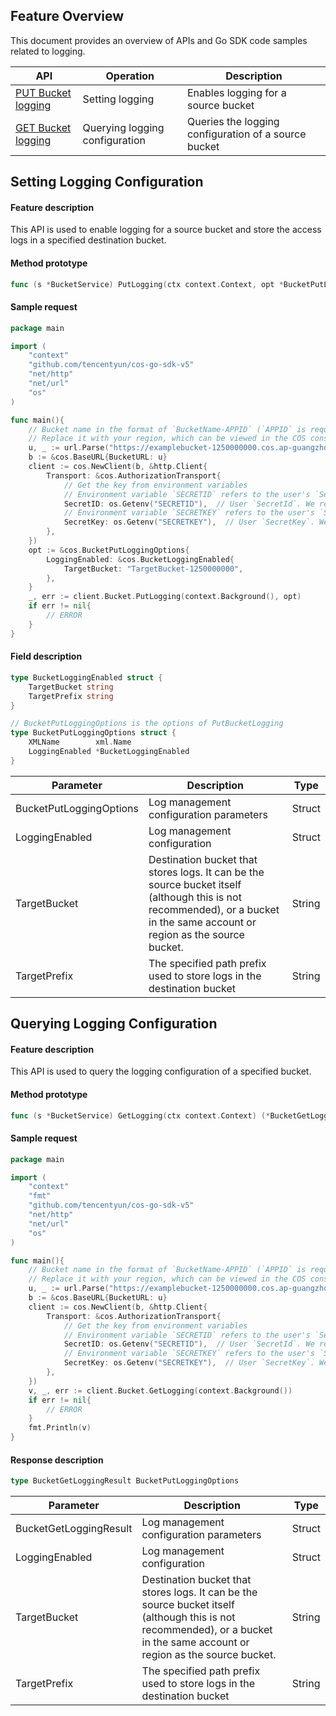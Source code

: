 

## Feature Overview

This document provides an overview of APIs and Go SDK code samples related to logging.

| API | Operation | Description |
| ------------------------------------------------------------ | ------------ | -------------------------- |
| [PUT Bucket logging](https://intl.cloud.tencent.com/document/product/436/17054) | Setting logging | Enables logging for a source bucket |
| [GET Bucket logging](https://intl.cloud.tencent.com/document/product/436/17053) | Querying logging configuration | Queries the logging configuration of a source bucket |

## Setting Logging Configuration

#### Feature description

This API is used to enable logging for a source bucket and store the access logs in a specified destination bucket.

#### Method prototype

```go
func (s *BucketService) PutLogging(ctx context.Context, opt *BucketPutLoggingOptions) (*Response, error)
```

#### Sample request

[//]: # (.cssg-snippet-put-bucket-logging)
```go
package main

import (
    "context"
    "github.com/tencentyun/cos-go-sdk-v5"
    "net/http"
    "net/url"
    "os"
)

func main(){
    // Bucket name in the format of `BucketName-APPID` (`APPID` is required), which can be viewed in the COS console at https://console.cloud.tencent.com/cos5/bucket.
    // Replace it with your region, which can be viewed in the COS console at https://console.cloud.tencent.com/. For more information about regions, visit https://intl.cloud.tencent.com/document/product/436/6224.
    u, _ := url.Parse("https://examplebucket-1250000000.cos.ap-guangzhou.myqcloud.com")
    b := &cos.BaseURL{BucketURL: u}
    client := cos.NewClient(b, &http.Client{
        Transport: &cos.AuthorizationTransport{
            // Get the key from environment variables
            // Environment variable `SECRETID` refers to the user's `SecretId`, which can be viewed in the CAM console at https://console.cloud.tencent.com/cam/capi.
            SecretID: os.Getenv("SECRETID"),  // User `SecretId`. We recommend you use a sub-account key and follow the principle of least privilege to reduce risks. For information about how to obtain a sub-account key, visit https://cloud.tencent.com/document/product/598/37140.
            // Environment variable `SECRETKEY` refers to the user's `SecretKey`, which can be viewed in the CAM console at https://console.cloud.tencent.com/cam/capi.
            SecretKey: os.Getenv("SECRETKEY"),  // User `SecretKey`. We recommend you use a sub-account key and follow the principle of least privilege to reduce risks. For information about how to obtain a sub-account key, visit  https://cloud.tencent.com/document/product/598/37140.
        },
    })
    opt := &cos.BucketPutLoggingOptions{
        LoggingEnabled: &cos.BucketLoggingEnabled{
            TargetBucket: "TargetBucket-1250000000",
        },
    }
    _, err := client.Bucket.PutLogging(context.Background(), opt)
    if err != nil{
        // ERROR
    }
}
```

#### Field description

```go
type BucketLoggingEnabled struct {
    TargetBucket string 
    TargetPrefix string 
}

// BucketPutLoggingOptions is the options of PutBucketLogging
type BucketPutLoggingOptions struct {
    XMLName        xml.Name             
    LoggingEnabled *BucketLoggingEnabled 
}
```

| Parameter | Description | Type |
| ----------------------- | ------------------------------------------------------------ | ------ |
| BucketPutLoggingOptions | Log management configuration parameters                                             | Struct |
| LoggingEnabled          | Log management configuration                                                 | Struct |
| TargetBucket             | Destination bucket that stores logs. It can be the source bucket itself (although this is not recommended), or a bucket in the same account or region as the source bucket.                                           | String      |
| TargetPrefix             | The specified path prefix used to store logs in the destination bucket                                           | String      |

## Querying Logging Configuration

#### Feature description

This API is used to query the logging configuration of a specified bucket.

#### Method prototype

```go
func (s *BucketService) GetLogging(ctx context.Context) (*BucketGetLoggingResult, *Response, error)
```

#### Sample request

[//]: # (.cssg-snippet-get-bucket-logging)
```go
package main

import (
    "context"
    "fmt"
    "github.com/tencentyun/cos-go-sdk-v5"
    "net/http"
    "net/url"
    "os"
)

func main(){
    // Bucket name in the format of `BucketName-APPID` (`APPID` is required), which can be viewed in the COS console at https://console.cloud.tencent.com/cos5/bucket.
    // Replace it with your region, which can be viewed in the COS console at https://console.cloud.tencent.com/. For more information about regions, visit https://intl.cloud.tencent.com/document/product/436/6224.
    u, _ := url.Parse("https://examplebucket-1250000000.cos.ap-guangzhou.myqcloud.com")
    b := &cos.BaseURL{BucketURL: u}
    client := cos.NewClient(b, &http.Client{
        Transport: &cos.AuthorizationTransport{
            // Get the key from environment variables
            // Environment variable `SECRETID` refers to the user's `SecretId`, which can be viewed in the CAM console at https://console.cloud.tencent.com/cam/capi.
            SecretID: os.Getenv("SECRETID"),  // User `SecretId`. We recommend you use a sub-account key and follow the principle of least privilege to reduce risks. For information about how to obtain a sub-account key, visit https://cloud.tencent.com/document/product/598/37140.
            // Environment variable `SECRETKEY` refers to the user's `SecretKey`, which can be viewed in the CAM console at https://console.cloud.tencent.com/cam/capi.
            SecretKey: os.Getenv("SECRETKEY"),  // User `SecretKey`. We recommend you use a sub-account key and follow the principle of least privilege to reduce risks. For information about how to obtain a sub-account key, visit  https://cloud.tencent.com/document/product/598/37140.
        },
    })
    v, _, err := client.Bucket.GetLogging(context.Background())
    if err != nil{
        // ERROR
    }
    fmt.Println(v)
}
```

#### Response description

```go
type BucketGetLoggingResult BucketPutLoggingOptions
```

| Parameter | Description | Type |
| ---------------------- | ------------------------------------------------------------ | ------ |
| BucketGetLoggingResult | Log management configuration parameters                                             | Struct |
| LoggingEnabled          | Log management configuration                                                 | Struct |
| TargetBucket             | Destination bucket that stores logs. It can be the source bucket itself (although this is not recommended), or a bucket in the same account or region as the source bucket.                                           | String      |
| TargetPrefix             | The specified path prefix used to store logs in the destination bucket                                           | String      |
